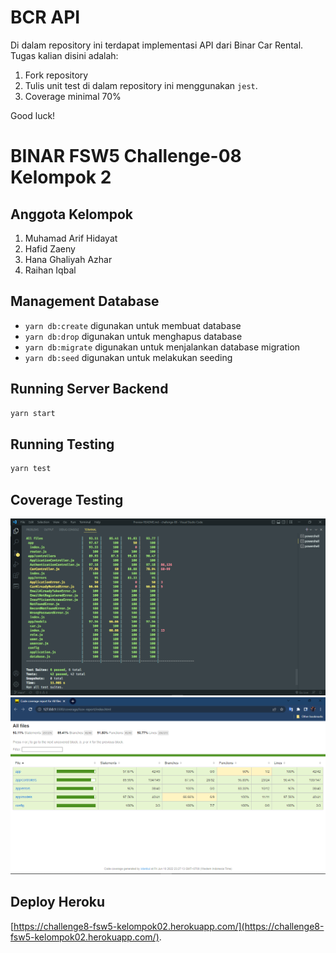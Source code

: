 # BCR API

Di dalam repository ini terdapat implementasi API dari Binar Car Rental.
Tugas kalian disini adalah:
1. Fork repository
2. Tulis unit test di dalam repository ini menggunakan `jest`.
3. Coverage minimal 70%

Good luck!

# BINAR FSW5 Challenge-08 Kelompok 2  
 
## Anggota Kelompok  
1. Muhamad Arif Hidayat 
2. Hafid Zaeny 
3. Hana Ghaliyah Azhar
4. Raihan Iqbal 

## Management Database
- `yarn db:create` digunakan untuk membuat database
- `yarn db:drop` digunakan untuk menghapus database
- `yarn db:migrate` digunakan untuk menjalankan database migration
- `yarn db:seed` digunakan untuk melakukan seeding


## Running Server Backend
```sh
yarn start
```

## Running Testing
```sh
yarn test
```

## Coverage Testing
![App Screenshot](./testing.png)
![App Screenshot](./testing2.png)

## Deploy Heroku
[https://challenge8-fsw5-kelompok02.herokuapp.com/](https://challenge8-fsw5-kelompok02.herokuapp.com/).


 
